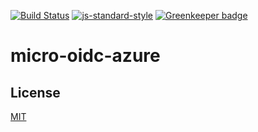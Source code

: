 [![Build Status](https://travis-ci.org/telemark/micro-oidc-azure.svg?branch=master)](https://travis-ci.org/telemark/micro-oidc-azure)
[![js-standard-style](https://img.shields.io/badge/code%20style-standard-brightgreen.svg?style=flat)](https://github.com/feross/standard)
[![Greenkeeper badge](https://badges.greenkeeper.io/telemark/micro-oidc-azure.svg)](https://greenkeeper.io/)

# micro-oidc-azure

## License

[MIT](LICENSE)